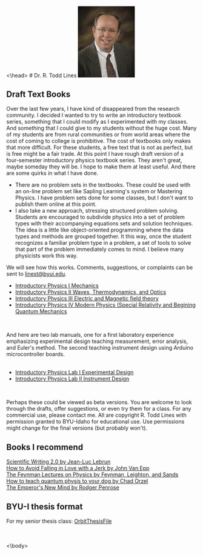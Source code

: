<!DOCTYPE html>
<html>
<head>
  <meta name="google-site-verification" content="U2LmnMZVz6H1rWZCIxm8gadTRDceTvpgb8C_vmX7OGU" />
<\head>
<body>
# Dr. R. Todd Lines  
<img src="RTLsmall.jpg" alt="photo" width="150"/>

## Draft Text Books
Over the last few years, I have kind of disappeared from the research community.  I decided I wanted to try to write an introductory textbook series, something that I could modify as I experimented with my classes. And something that I could give to my students without the huge cost.  Many of my students are from rural communities or from world areas where the cost of coming to college is prohibitive. The cost of textbooks only makes that more difficult. For these students, a free text that is not as perfect, but is free might be a fair trade. At this point I have rough draft version of a four-semester introductory physics textbook series. They aren't great, maybe someday they will be. I hope to make them at least useful.  And there are some quirks in what I have done. 
* There are no problem sets in the textbooks.  These could be used with an on-line problem set like Sapling Learning's system or Mastering Physics.  I have problem sets done for some classes, but I don't want to publish them online at this point.  
* I also take a new approach, stressing structured problem solving. Students are encouraged to subdivide physics into a set of problem types with their accompanying equations sets and solution techniques. The idea is a little like object-oriented programming where the data types and methods are grouped together. It this way, once the student recognizes a familiar problem type in a problem, a set of tools to solve that part of the problem immediately comes to mind.  I believe many physicists work this way. <br />

We will see how this works. Comments, suggestions, or complaints can be sent to linest@byui.edu.


* [Introductory Physics I Mechanics](https://rtlines.github.io/PH121_Text_Book_0.31071.pdf) <br />
* [Introductory Physics II Waves, Thermodynamics, and Optics](https://rtlines.github.io/ph123_text_book.v0.52.pdf) <br />
* [Introductory Physics III Electric and Magnetic field theory](https://rtlines.github.io/Lecture_Notes_PH-220.pdf) <br />
* [Introductory Physics IV Modern Physics (Special Relativity and Begining Quantum Mechanics](https://rtlines.github.io/lecture_notesph279.pdf) <br />
<br />

And here are two lab manuals, one for a first laboratory experience emphasizing experimental design teaching measurement, error analysis, and Euler's method. The second teaching instrument design using Arduino microcontroller boards.<br /><br />

* [Introductory Physics Lab I Experimental Design](https://rtlines.github.io/ph150_lab_manual.pdf) <br />
* [Introductory Physics Lab II Instrument Design](https://rtlines.github.io/ph250_lab_manual_v13_arduino_0.622.pdf) <br />
<br />

Perhaps these could be viewed as beta versions. You are welcome to look through the drafts, offer suggestions, or even try them for a class.  For any commercial use, please contact me.  All are copyright R. Todd Lines with permission granted to BYU-Idaho for educational use. Use permissions might change for the final versions (but probably won't). 
<br />

## Books I recommend
[Scientific Writing 2.0 by Jean-Luc Lebrun](https://www.worldscientific.com/worldscibooks/10.1142/8156) <br />
[How to Avoid Falling in Love with a Jerk by John Van Epp](https://www.amazon.com/How-Avoid-Falling-Love-Jerk/dp/0071548424/ref=tmm_pap_title_0?_encoding=UTF8&qid=&sr=) <br />
[The Feynman Lectures on Physics by Feynman, Leighton, and Sands](https://www.feynmanlectures.caltech.edu/) <br />
[How to teach quantum physis to your dog by Chad Orzel](https://www.simonandschuster.com/books/How-to-Teach-Quantum-Physics-to-Your-Dog/Chad-Orzel/9781416572299) <br />
[The Emperor's New Mind by Rodger Penrose](https://global.oup.com/academic/product/the-emperors-new-mind-9780198784920?lang=en&cc=us) <br />


## BYU-I thesis format
For my senior thesis class:
[OrbitThesisFile](https://rtlines.github.io/ThesisOrbit.pdf)

<br /><br />
<\body>
</html>

